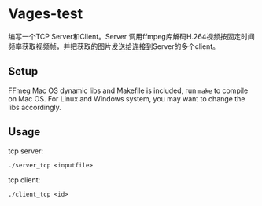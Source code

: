 # Vages-test
编写一个TCP Server和Client。Server 调用ffmpeg库解码H.264视频按固定时间频率获取视频帧，并把获取的图片发送给连接到Server的多个client。

## Setup
FFmeg Mac OS dynamic libs and Makefile is included, run `make` to compile on Mac OS. For Linux and Windows system, you may want to change the libs accordingly.

## Usage
tcp server:
```
./server_tcp <inputfile>
```

tcp client:
```
./client_tcp <id>
```
